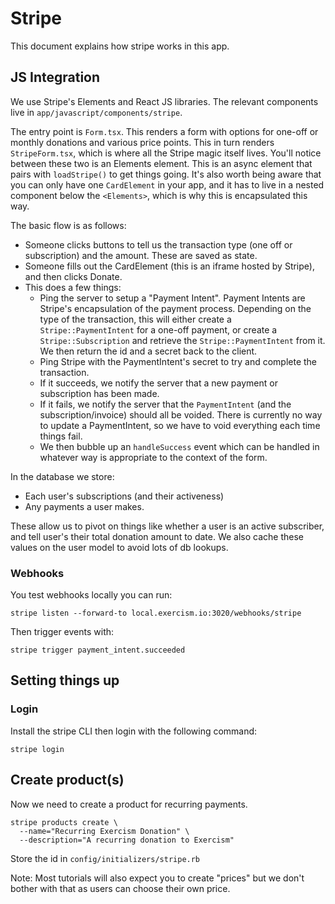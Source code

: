 # Stripe

This document explains how stripe works in this app.

## JS Integration

We use Stripe's Elements and React JS libraries.
The relevant components live in `app/javascript/components/stripe`.

The entry point is `Form.tsx`.
This renders a form with options for one-off or monthly donations and various price points.
This in turn renders `StripeForm.tsx`, which is where all the Stripe magic itself lives.
You'll notice between these two is an Elements element.
This is an async element that pairs with `loadStripe()` to get things going.
It's also worth being aware that you can only have one `CardElement` in your app, and it has to live in a nested component below the `<Elements>`, which is why this is encapsulated this way.

The basic flow is as follows:

- Someone clicks buttons to tell us the transaction type (one off or subscription) and the amount. These are saved as state.
- Someone fills out the CardElement (this is an iframe hosted by Stripe), and then clicks Donate.
- This does a few things:
  - Ping the server to setup a "Payment Intent".
    Payment Intents are Stripe's encapsulation of the payment process.
    Depending on the type of the transaction, this will either create a `Stripe::PaymentIntent` for a one-off payment, or create a `Stripe::Subscription` and retrieve the `Stripe::PaymentIntent` from it.
    We then return the id and a secret back to the client.
  - Ping Stripe with the PaymentIntent's secret to try and complete the transaction.
  - If it succeeds, we notify the server that a new payment or subscription has been made.
  - If it fails, we notify the server that the `PaymentIntent` (and the subscription/invoice) should all be voided.
    There is currently no way to update a PaymentIntent, so we have to void everything each time things fail.
  - We then bubble up an `handleSuccess` event which can be handled in whatever way is appropriate to the context of the form.

In the database we store:

- Each user's subscriptions (and their activeness)
- Any payments a user makes.

These allow us to pivot on things like whether a user is an active subscriber, and tell user's their total donation amount to date.
We also cache these values on the user model to avoid lots of db lookups.

### Webhooks

You test webhooks locally you can run:

```
stripe listen --forward-to local.exercism.io:3020/webhooks/stripe
```

Then trigger events with:

```
stripe trigger payment_intent.succeeded
```

## Setting things up

### Login

Install the stripe CLI then login with the following command:

```
stripe login
```

## Create product(s)

Now we need to create a product for recurring payments.

```
stripe products create \
  --name="Recurring Exercism Donation" \
  --description="A recurring donation to Exercism"
```

Store the id in `config/initializers/stripe.rb`

Note: Most tutorials will also expect you to create "prices" but we don't bother with that as users can choose their own price.
